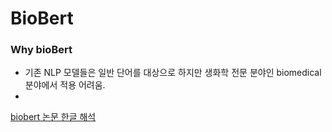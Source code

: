 # BioBert

### Why bioBert
- 기존 NLP 모델들은 일반 단어를 대상으로 하지만 생화학 전문 분야인 biomedical 분야에서 적용 어려움.
- 

[biobert 논문 한글 해석](https://chloelab.tistory.com/27)
